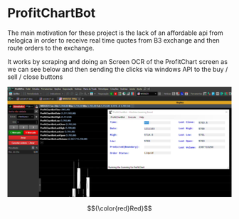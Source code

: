 
# ProfitChartBot

The main motivation for these project is the lack of an affordable api from nelogica in order to receive real time quotes from B3 exchange and then route orders to the exchange.

It works by scraping and doing an Screen OCR of the ProfitChart screen as we can see below and then sending the clicks via windows API to the buy / sell / close buttons

![Screen Scraping](./Scraping.png)

$${\color{red}Red}$$
